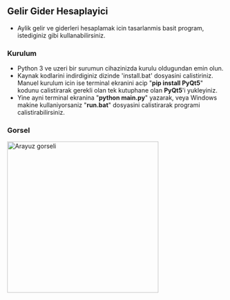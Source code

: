 ## Gelir Gider Hesaplayici

- Aylik gelir ve giderleri hesaplamak icin tasarlanmis basit program, istediginiz gibi kullanabilirsiniz.

### Kurulum
- Python 3 ve uzeri bir surumun cihazinizda kurulu oldugundan emin olun.
- Kaynak kodlarini indirdiginiz dizinde 'install.bat' dosyasini calistiriniz. Manuel kurulum icin ise terminal ekranini acip "**pip install PyQt5**" kodunu calistirarak gerekli olan tek kutuphane olan **PyQt5**'i yukleyiniz.
- Yine ayni terminal ekranina "**python main.py**" yazarak, veya Windows makine kullaniyorsaniz "**run.bat**" dosyasini calistirarak programi calistirabilirsiniz.

### Gorsel

<img src = 'https://github.com/linuxkerem/gelirGiderHesaplayici/blob/main/images/arayuz.png' alt = 'Arayuz gorseli' width='350'/>
